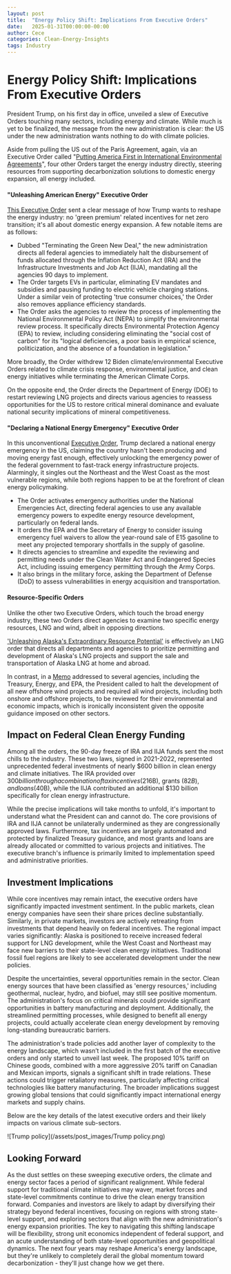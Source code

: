 ```yaml
---
layout: post
title:  "Energy Policy Shift: Implications From Executive Orders"
date:   2025-01-31T00:00:00-00:00
author: Cece
categories: Clean-Energy-Insights
tags: Industry
---
```


# **Energy Policy Shift: Implications From Executive Orders**

President Trump, on his first day in office, unveiled a slew of Executive Orders touching many sectors, including energy and climate. While much is yet to be finalized, the message from the new administration is clear: the US under the new administration wants nothing to do with climate policies.

Aside from pulling the US out of the Paris Agreement, again, via an Executive Order called "[Putting America First in International Environmental Agreements](https://www.whitehouse.gov/presidential-actions/2025/01/putting-america-first-in-international-environmental-agreements/)", four other Orders target the energy industry directly, steering resources from supporting decarbonization solutions to domestic energy expansion, all energy included.

#### **"Unleashing American Energy" Executive Order**

[This Executive Order](https://www.whitehouse.gov/presidential-actions/2025/01/unleashing-american-energy/) sent a clear message of how Trump wants to reshape the energy industry: no 'green premium' related incentives for net zero transition; it's all about domestic energy expansion. A few notable items are as follows:

- Dubbed "Terminating the Green New Deal," the new administration directs all federal agencies to immediately halt the disbursement of funds allocated through the Inflation Reduction Act (IRA) and the Infrastructure Investments and Job Act (IIJA), mandating all the agencies 90 days to implement.
- The Order targets EVs in particular, eliminating EV mandates and subsidies and pausing funding to electric vehicle charging stations. Under a similar vein of protecting 'true consumer choices,' the Order also removes appliance efficiency standards.
- The Order asks the agencies to review the process of implementing the National Environmental Policy Act (NEPA) to simplify the environmental review process. It specifically directs Environmental Protection Agency (EPA) to review, including considering eliminating the "social cost of carbon" for its "logical deficiencies, a poor basis in empirical science, politicization, and the absence of a foundation in legislation."

More broadly, the Order withdrew 12 Biden climate/environmental Executive Orders related to climate crisis response, environmental justice, and clean energy initiatives while terminating the American Climate Corps.

On the opposite end, the Order directs the Department of Energy (DOE) to restart reviewing LNG projects and directs various agencies to reassess opportunities for the US to restore critical mineral dominance and evaluate national security implications of mineral competitiveness.

#### **"Declaring a National Energy Emergency" Executive Order**

In this unconventional [Executive Order](https://www.whitehouse.gov/presidential-actions/2025/01/declaring-a-national-energy-emergency/), Trump declared a national energy emergency in the US, claiming the country hasn't been producing and moving energy fast enough, effectively unlocking the emergency power of the federal government to fast-track energy infrastructure projects. Alarmingly, it singles out the Northeast and the West Coast as the most vulnerable regions, while both regions happen to be at the forefront of clean energy policymaking.

- The Order activates emergency authorities under the National Emergencies Act, directing federal agencies to use any available emergency powers to expedite energy resource development, particularly on federal lands.
- It orders the EPA and the Secretary of Energy to consider issuing emergency fuel waivers to allow the year-round sale of E15 gasoline to meet any projected temporary shortfalls in the supply of gasoline.
- It directs agencies to streamline and expedite the reviewing and permitting needs under the Clean Water Act and Endangered Species Act, including issuing emergency permitting through the Army Corps.
- It also brings in the military force, asking the Department of Defense (DoD) to assess vulnerabilities in energy acquisition and transportation.

#### **Resource-Specific Orders**

Unlike the other two Executive Orders, which touch the broad energy industry, these two Orders direct agencies to examine two specific energy resources, LNG and wind, albeit in opposing directions.

['Unleashing Alaska's Extraordinary Resource Potential'](https://www.whitehouse.gov/presidential-actions/2025/01/unleashing-alaskas-extraordinary-resource-potential/) is effectively an LNG order that directs all departments and agencies to prioritize permitting and development of Alaska's LNG projects and support the sale and transportation of Alaska LNG at home and abroad.

In contrast, in a [Memo](https://www.whitehouse.gov/presidential-actions/2025/01/temporary-withdrawal-of-all-areas-on-the-outer-continental-shelf-from-offshore-wind-leasing-and-review-of-the-federal-governments-leasing-and-permitting-practices-for-wind-projects/) addressed to several agencies, including the Treasury, Energy, and EPA, the President called to halt the development of all new offshore wind projects and required all wind projects, including both onshore and offshore projects, to be reviewed for their environmental and economic impacts, which is ironically inconsistent given the opposite guidance imposed on other sectors.

## **Impact on Federal Clean Energy Funding**

Among all the orders, the 90-day freeze of IRA and IIJA funds sent the most chills to the industry. These two laws, signed in 2021-2022, represented unprecedented federal investments of nearly $600 billion in clean energy and climate initiatives. The IRA provided over $300 billion through a combination of tax incentives ($216B), grants ($82B), and loans ($40B), while the IIJA contributed an additional $130 billion specifically for clean energy infrastructure.

While the precise implications will take months to unfold, it's important to understand what the President can and cannot do. The core provisions of IRA and IIJA cannot be unilaterally undermined as they are congressionally approved laws. Furthermore, tax incentives are largely automated and protected by finalized Treasury guidance, and most grants and loans are already allocated or committed to various projects and initiatives. The executive branch's influence is primarily limited to implementation speed and administrative priorities.

## **Investment Implications**

While core incentives may remain intact, the executive orders have significantly impacted investment sentiment. In the public markets, clean energy companies have seen their share prices decline substantially. Similarly, in private markets, investors are actively retreating from investments that depend heavily on federal incentives. The regional impact varies significantly: Alaska is positioned to receive increased federal support for LNG development, while the West Coast and Northeast may face new barriers to their state-level clean energy initiatives. Traditional fossil fuel regions are likely to see accelerated development under the new policies.

Despite the uncertainties, several opportunities remain in the sector. Clean energy sources that have been classified as 'energy resources,' including geothermal, nuclear, hydro, and biofuel, may still see positive momentum. The administration's focus on critical minerals could provide significant opportunities in battery manufacturing and deployment. Additionally, the streamlined permitting processes, while designed to benefit all energy projects, could actually accelerate clean energy development by removing long-standing bureaucratic barriers.

The administration's trade policies add another layer of complexity to the energy landscape, which wasn’t included in the first batch of the executive orders and only started to unveil last week. The proposed 10% tariff on Chinese goods, combined with a more aggressive 20% tariff on Canadian and Mexican imports, signals a significant shift in trade relations. These actions could trigger retaliatory measures, particularly affecting critical technologies like battery manufacturing. The broader implications suggest growing global tensions that could significantly impact international energy markets and supply chains.

Below are the key details of the latest executive orders and their likely impacts on various climate sub-sectors.

![Trump policy](/assets/post_images/Trump policy.png)

## **Looking Forward**

As the dust settles on these sweeping executive orders, the climate and energy sector faces a period of significant realignment. While federal support for traditional climate initiatives may waver, market forces and state-level commitments continue to drive the clean energy transition forward. Companies and investors are likely to adapt by diversifying their strategy beyond federal incentives, focusing on regions with strong state-level support, and exploring sectors that align with the new administration's energy expansion priorities. The key to navigating this shifting landscape will be flexibility, strong unit economics independent of federal support, and an acute understanding of both state-level opportunities and geopolitical dynamics. The next four years may reshape America's energy landscape, but they're unlikely to completely derail the global momentum toward decarbonization - they'll just change how we get there.